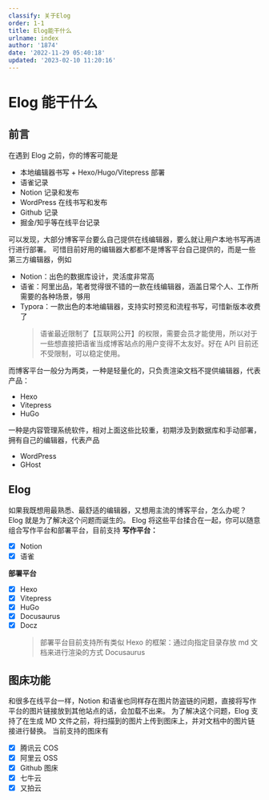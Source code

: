 ```yaml
---
classify: 关于Elog
order: 1-1
title: Elog能干什么
urlname: index
author: '1874'
date: '2022-11-29 05:40:18'
updated: '2023-02-10 11:20:16'
---
```

# Elog 能干什么

## 前言

在遇到 Elog 之前，你的博客可能是

- 本地编辑器书写 + Hexo/Hugo/Vitepress 部署
- 语雀记录
- Notion 记录和发布
- WordPress 在线书写和发布
- Github 记录
- 掘金/知乎等在线平台记录

可以发现，大部分博客平台要么自己提供在线编辑器，要么就让用户本地书写再进行进行部署。
可惜目前好用的编辑器大都都不是博客平台自己提供的，而是一些第三方编辑器，例如

- Notion：出色的数据库设计，灵活度非常高
- 语雀：阿里出品，笔者觉得很不错的一款在线编辑器，涵盖日常个人、工作所需要的各种场景，够用
- Typora：一款出色的本地编辑器，支持实时预览和流程书写，可惜新版本收费了
  > 语雀最近限制了【互联网公开】的权限，需要会员才能使用，所以对于一些想直接把语雀当成博客站点的用户变得不太友好。好在 API 目前还不受限制，可以稳定使用。

而博客平台一般分为两类，一种是轻量化的，只负责渲染文档不提供编辑器，代表产品：

- Hexo
- Vitepress
- HuGo

一种是内容管理系统软件，相对上面这些比较重，初期涉及到数据库和手动部署，拥有自己的编辑器，代表产品

- WordPress
- GHost

## Elog

如果我既想用最熟悉、最舒适的编辑器，又想用主流的博客平台，怎么办呢？
Elog 就是为了解决这个问题而诞生的。
Elog 将这些平台揉合在一起，你可以随意组合写作平台和部署平台，目前支持
**写作平台：**

- [x] Notion
- [x] 语雀

**部署平台**

- [x] Hexo
- [x] Vitepress
- [x] HuGo
- [x] Docusaurus
- [x] Docz
  > 部署平台目前支持所有类似 Hexo 的框架：通过向指定目录存放 md 文档来进行渲染的方式
  > Docusaurus

## 图床功能

和很多在线平台一样，Notion 和语雀也同样存在图片防盗链的问题，直接将写作平台的图片链接放到其他站点的话，会加载不出来。
为了解决这个问题，Elog 支持了在生成 MD 文件之前，将扫描到的图片上传到图床上，并对文档中的图片链接进行替换。
当前支持的图床有

- [x] 腾讯云 COS
- [x] 阿里云 OSS
- [x] Github 图床
- [x] 七牛云
- [x] 又拍云
